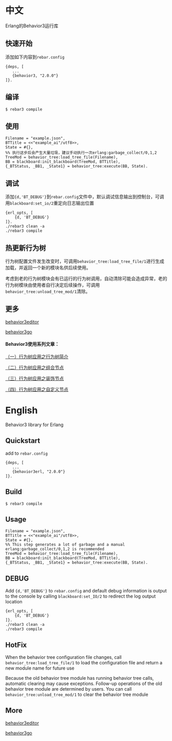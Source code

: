 中文
=====
Erlang的Behavior3运行库

快速开始
----
添加如下内容到`rebar.config`

    {deps, [
       ...
       {behavior3, "2.0.0"}
    ]}.

编译
----
    $ rebar3 compile
    
使用
----
    Filename = "example.json",
    BTTitle = <<"example_ai"/utf8>>, 
    State = #{},
    %% 执行这步后会产生大量垃圾，建议手动执行一次erlang:garbage_collect/0,1,2
    TreeMod = behavior_tree:load_tree_file(Filename),
    BB = blackboard:init_blackboard(TreeMod, BTTitle),
    {_BTStatus, _BB1, _State1} = behavior_tree:execute(BB, State).
    

调试
----
添加`{d,'BT_DEBUG'}`到`rebar.config`文件中，默认调试信息输出到控制台，可调用`blackboard:set_io/2`重定向日志输出位置

    {erl_opts, [
        {d, 'BT_DEBUG'}
    ]}.
    ./rebar3 clean -a
    ./rebar3 compile
    
热更新行为树
----
行为树配置文件发生改变时，可调用`behavior_tree:load_tree_file/1`进行生成加载，并返回一个新的模块名供后续使用。

考虑到老的行为树模块会有已运行的行为树调用，自动清除可能会造成异常，老的行为树模块由使用者自行决定后续操作，可调用`behavior_tree:unload_tree_mod/1`清除。

更多
----
[behavior3editor](https://github.com/behavior3/behavior3editor)

[behavior3go](https://github.com/magicsea/behavior3go)

#### Behavior3使用系列文章：

[（一）行为树应用之行为树简介](http://note.youdao.com/s/77bGugj9)

[（二）行为树应用之组合节点](http://note.youdao.com/s/XiKlHPIr)

[（三）行为树应用之装饰节点](http://note.youdao.com/s/9Z6zI3YE)

[（四）行为树应用之自定义节点](http://note.youdao.com/s/AcRrY8ig)

English
=====

Behavior3 library for Erlang

Quickstart
----
add to `rebar.config`

    {deps, [
       ...
       {behavior3erl, "2.0.0"}
    ]}.

Build
----

    $ rebar3 compile
   
Usage
----
    Filename = "example.json",
    BTTitle = <<"example_ai"/utf8>>, 
    State = #{},
    %% This step generates a lot of garbage and a manual erlang:garbage_collect/0,1,2 is recommended
    TreeMod = behavior_tree:load_tree_file(Filename), 
    BB = blackboard:init_blackboard(TreeMod, BTTitle),
    {_BTStatus, _BB1, _State1} = behavior_tree:execute(BB, State).
    

DEBUG
----
Add `{d,'BT_DEBUG'}` to `rebar.config` and default debug information is output to the console by calling `blackboard:set_IO/2` to redirect the log output location

    {erl_opts, [
        {d, 'BT_DEBUG'}
    ]}.
    ./rebar3 clean -a
    ./rebar3 compile

HotFix
----
When the behavior tree configuration file changes, call `behavior_tree:load_tree_file/1` to load the configuration file and return a new module name for future use

Because the old behavior tree module has running behavior tree calls, automatic clearing may cause exceptions. Follow-up operations of the old behavior tree module are determined by users. You can call `behavior_tree:unload_tree_mod/1` to clear the behavior tree module

More
----

[behavior3editor](https://github.com/behavior3/behavior3editor)

[behavior3go](https://github.com/magicsea/behavior3go)
